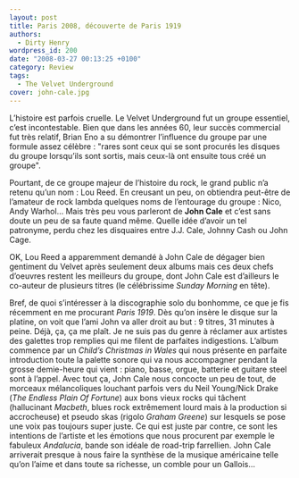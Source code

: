 ```yaml
---
layout: post
title: Paris 2008, découverte de Paris 1919
authors:
  - Dirty Henry
wordpress_id: 200
date: "2008-03-27 00:13:25 +0100"
category: Review
tags:
  - The Velvet Underground
cover: john-cale.jpg
---
```


L’histoire est parfois cruelle. Le Velvet Underground fut un groupe essentiel,
c’est incontestable. Bien que dans les années 60, leur succès commercial fut
très relatif, Brian Eno a su démontrer l’influence du groupe par une formule
assez célèbre : "rares sont ceux qui se sont procurés les disques du groupe
lorsqu’ils sont sortis, mais ceux-là ont ensuite tous créé un groupe".

Pourtant, de ce groupe majeur de l’histoire du rock, le grand public n’a retenu
qu’un nom : Lou Reed. En creusant un peu, on obtiendra peut-être de l’amateur de
rock lambda quelques noms de l’entourage du groupe : Nico, Andy Warhol… Mais
très peu vous parleront de **John Cale** et c’est sans doute un peu de sa faute
quand même. Quelle idée d’avoir un tel patronyme, perdu chez les disquaires
entre J.J. Cale, Johnny Cash ou John Cage.

OK, Lou Reed a apparemment demandé à John Cale de dégager bien gentiment du
Velvet après seulement deux albums mais ces deux chefs d’oeuvres restent les
meilleurs du groupe, dont John Cale est d’ailleurs le co-auteur de plusieurs
titres (le célébrissime _Sunday Morning_ en tête).

Bref, de quoi s’intéresser à la discographie solo du bonhomme, ce que je fis
récemment en me procurant _Paris 1919_. Dès qu’on insère le disque sur la
platine, on voit que l’ami John va aller droit au but : 9 titres, 31 minutes à
peine. Déjà, ça, ça me plaît. Je ne suis pas du genre à réclamer aux artistes
des galettes trop remplies qui me filent de parfaites indigestions. L’album
commence par un _Child’s Christmas in Wales_ qui nous présente en parfaite
introduction toute la palette sonore qui va nous accompagner pendant la grosse
demie-heure qui vient : piano, basse, orgue, batterie et guitare steel sont à
l’appel. Avec tout ça, John Cale nous concocte un peu de tout, de morceaux
mélancoliques louchant parfois vers du Neil Young/Nick Drake (_The Endless Plain
Of Fortune_) aux bons vieux rocks qui tâchent (hallucinant _Macbeth_, blues rock
extrêmement lourd mais à la production si accrocheuse) et pseudo skas (rigolo
_Graham Greene_) sur lesquels se pose une voix pas toujours super juste. Ce qui
est juste par contre, ce sont les intentions de l’artiste et les émotions que
nous procurent par exemple le fabuleux _Andalucia_, bande son idéale de
road-trip farrellien. John Cale arriverait presque à nous faire la synthèse de
la musique américaine telle qu’on l’aime et dans toute sa richesse, un comble
pour un Gallois…
